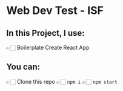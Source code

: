 # Web Dev Test - ISF

## In this Project, I use:

👉🏻 Boilerplate Create React App

## You can:

👉🏻 Clone this repo
👉🏻 `npm i`
👉🏻 `npm start`
